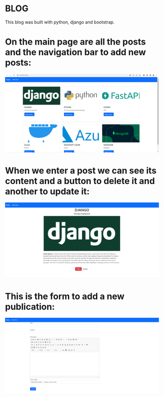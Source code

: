 # BLOG
This blog was built with python, django and bootstrap.

# On the main page are all the posts and the navigation bar to add new posts:

![](https://github.com/diazms04/BLOGAPP-DJANGO/blob/main/Screenshot%202023-03-21%20231355.png)

# When we enter a post we can see its content and a button to delete it and another to update it:

![](https://github.com/diazms04/BLOGAPP-DJANGO/blob/main/Screenshot%202023-03-22%20101031.png)

# This is the form to add a new publication:

![](https://github.com/diazms04/BLOGAPP-DJANGO/blob/main/Screenshot%202023-03-22%20101123.png)
